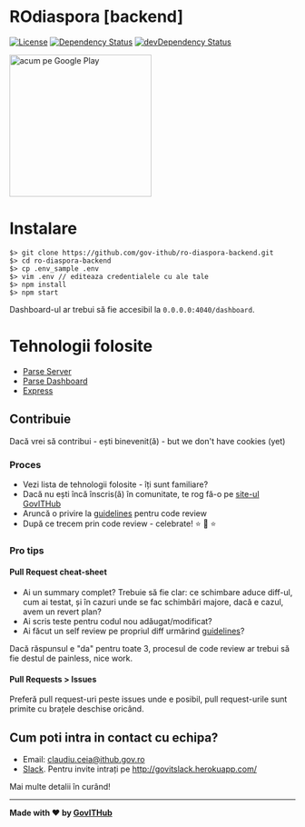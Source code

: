 # ROdiaspora [backend]
[![License](https://img.shields.io/badge/License-Apache%202.0-blue.svg)](https://opensource.org/licenses/Apache-2.0)
[![Dependency Status](https://david-dm.org/gov-ithub/ro-diaspora-backend.svg)](https://david-dm.org/gov-ithub/ro-diaspora-backend)
[![devDependency Status](https://david-dm.org/gov-ithub/ro-diaspora-backend/dev-status.svg)](https://david-dm.org/gov-ithub/ro-diaspora-backend?type=dev)

<a href='https://play.google.com/store/apps/details?id=com.ionicframework.romanescuapp2146162&hl=en&pcampaignid=MKT-Other-global-all-co-prtnr-py-PartBadge-Mar2515-1'><img alt='acum pe Google Play' src='https://play.google.com/intl/en_us/badges/images/generic/ro_badge_web_generic.png' width="250"/></a>

# Instalare

```
$> git clone https://github.com/gov-ithub/ro-diaspora-backend.git
$> cd ro-diaspora-backend
$> cp .env_sample .env
$> vim .env // editeaza credentialele cu ale tale
$> npm install
$> npm start
```

Dashboard-ul ar trebui să fie accesibil la `0.0.0.0:4040/dashboard`.

# Tehnologii folosite
- [Parse Server](https://github.com/ParsePlatform/parse-server)
- [Parse Dashboard](https://github.com/ParsePlatform/parse-dashboard)
- [Express](http://expressjs.com/)

## Contribuie

Dacă vrei să contribui - ești binevenit(ă) - but we don't have cookies (yet) 

### Proces
- Vezi lista de tehnologii folosite - îți sunt familiare?
- Dacă nu ești încă înscris(ă) în comunitate, te rog fă-o pe [site-ul GovITHub](http://ithub.gov.ro/formular-de-aplicatie/)
- Aruncă o privire la [guidelines](https://github.com/gov-ithub/guidelines/blob/master/CODE_REVIEW.md) pentru code review 
- După ce trecem prin code review - celebrate! :star: :star2: :star:

### Pro tips

#### Pull Request cheat-sheet
- Ai un summary complet? Trebuie să fie clar: ce schimbare aduce diff-ul, cum ai testat, și în cazuri unde se fac schimbări majore, dacă e cazul, avem un revert plan?
- Ai scris teste pentru codul nou adăugat/modificat? 
- Ai făcut un self review pe propriul diff urmărind [guidelines](https://github.com/gov-ithub/guidelines/blob/master/CODE_REVIEW.md)?

Dacă răspunsul e "da" pentru toate 3, procesul de code review ar trebui să fie destul de painless, nice work.

#### Pull Requests > Issues
Preferă pull request-uri peste issues unde e posibil, pull request-urile sunt primite cu brațele deschise oricând.  

## Cum poti intra in contact cu echipa?
- Email: claudiu.ceia@ithub.gov.ro
- [Slack](https://govithub.slack.com/messages/ro_diaspora/details/). Pentru invite intrați pe http://govitslack.herokuapp.com/

Mai multe detalii în curând! 

----------

**Made with :heart: by [GovITHub](http://ithub.gov.ro)**
